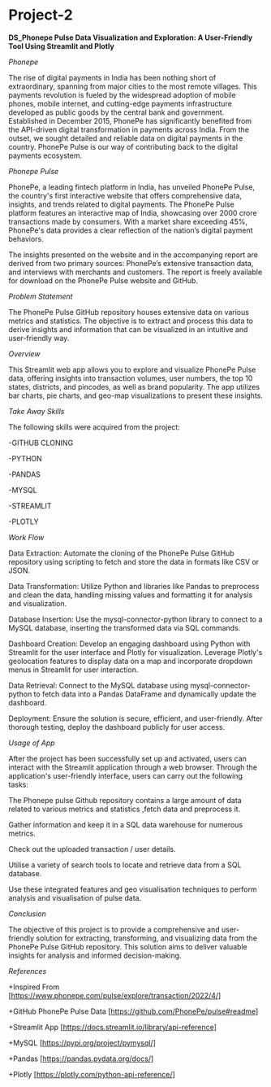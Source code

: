 # Project-2

**DS_Phonepe Pulse Data Visualization and Exploration: A User-Friendly Tool Using Streamlit and Plotly**

_Phonepe_

The rise of digital payments in India has been nothing short of extraordinary, spanning from major cities to the most remote villages. This payments revolution is fueled by the widespread adoption of mobile phones, mobile internet, and cutting-edge payments infrastructure developed as public goods by the central bank and government. Established in December 2015, PhonePe has significantly benefited from the API-driven digital transformation in payments across India. From the outset, we sought detailed and reliable data on digital payments in the country. PhonePe Pulse is our way of contributing back to the digital payments ecosystem.

_Phonepe Pulse_

PhonePe, a leading fintech platform in India, has unveiled PhonePe Pulse, the country's first interactive website that offers comprehensive data, insights, and trends related to digital payments. The PhonePe Pulse platform features an interactive map of India, showcasing over 2000 crore transactions made by consumers. With a market share exceeding 45%, PhonePe's data provides a clear reflection of the nation’s digital payment behaviors.

The insights presented on the website and in the accompanying report are derived from two primary sources: PhonePe’s extensive transaction data, and interviews with merchants and customers. The report is freely available for download on the PhonePe Pulse website and GitHub.

_Problem Statement_

The PhonePe Pulse GitHub repository houses extensive data on various metrics and statistics. The objective is to extract and process this data to derive insights and information that can be visualized in an intuitive and user-friendly way.

_Overview_

This Streamlit web app allows you to explore and visualize PhonePe Pulse data, offering insights into transaction volumes, user numbers, the top 10 states, districts, and pincodes, as well as brand popularity. The app utilizes bar charts, pie charts, and geo-map visualizations to present these insights.

_Take Away Skills_

The following skills were acquired from the project:

-GITHUB CLONING

-PYTHON

-PANDAS

-MYSQL

-STREAMLIT

-PLOTLY

_Work Flow_

Data Extraction: Automate the cloning of the PhonePe Pulse GitHub repository using scripting to fetch and store the data in formats like CSV or JSON.

Data Transformation: Utilize Python and libraries like Pandas to preprocess and clean the data, handling missing values and formatting it for analysis and visualization.

Database Insertion: Use the mysql-connector-python library to connect to a MySQL database, inserting the transformed data via SQL commands.

Dashboard Creation: Develop an engaging dashboard using Python with Streamlit for the user interface and Plotly for visualization. Leverage Plotly's geolocation features to display data on a map and incorporate dropdown menus in Streamlit for user interaction.

Data Retrieval: Connect to the MySQL database using mysql-connector-python to fetch data into a Pandas DataFrame and dynamically update the dashboard.

Deployment: Ensure the solution is secure, efficient, and user-friendly. After thorough testing, deploy the dashboard publicly for user access.

_Usage of App_

After the project has been successfully set up and activated, users can interact with the Streamlit application through a web browser. Through the application's user-friendly interface, users can carry out the following tasks:

The Phonepe pulse Github repository contains a large amount of data related to various metrics and statistics ,fetch data and preprocess it.

Gather information and keep it in a SQL data warehouse for numerous metrics.

Check out the uploaded transaction / user details.

Utilise a variety of search tools to locate and retrieve data from a SQL database.

Use these integrated features and geo visualisation techniques to perform analysis and visualisation of pulse data.

_Conclusion_

The objective of this project is to provide a comprehensive and user-friendly solution for extracting, transforming, and visualizing data from the PhonePe Pulse GitHub repository. This solution aims to deliver valuable insights for analysis and informed decision-making.

_References_

+Inspired From [https://www.phonepe.com/pulse/explore/transaction/2022/4/]

+GitHub PhonePe Pulse Data [https://github.com/PhonePe/pulse#readme]

+Streamlit App [https://docs.streamlit.io/library/api-reference]

+MySQL [https://pypi.org/project/pymysql/]

+Pandas [https://pandas.pydata.org/docs/]

+Plotly [https://plotly.com/python-api-reference/]



